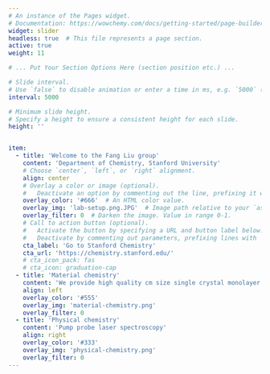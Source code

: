 ```yaml
---
# An instance of the Pages widget.
# Documentation: https://wowchemy.com/docs/getting-started/page-builder/#people
widget: slider
headless: true  # This file represents a page section.
active: true
weight: 11

# ... Put Your Section Options Here (section position etc.) ...

# Slide interval.
# Use `false` to disable animation or enter a time in ms, e.g. `5000` (5s).
interval: 5000

# Minimum slide height.
# Specify a height to ensure a consistent height for each slide.
height: ''


item:
  - title: 'Welcome to the Fang Liu group'
    content: 'Department of Chemistry, Stanford University'
    # Choose `center`, `left`, or `right` alignment.
    align: center
    # Overlay a color or image (optional).
    #   Deactivate an option by commenting out the line, prefixing it with `#`.
    overlay_color: '#666'  # An HTML color value.
    overlay_img: 'lab-setup.png.JPG'  # Image path relative to your `assets/media/` folder
    overlay_filter: 0  # Darken the image. Value in range 0-1.
    # Call to action button (optional).
    #   Activate the button by specifying a URL and button label below.
    #   Deactivate by commenting out parameters, prefixing lines with `#`.
    cta_label: 'Go to Stanford Chemistry'
    cta_url: 'https://chemistry.stanford.edu/'
    # cta_icon_pack: fas
    # cta_icon: graduation-cap
  - title: 'Material chemistry'
    content: 'We provide high quality cm size single crystal monolayer'
    align: left
    overlay_color: '#555'
    overlay_img: 'material-chemistry.png'
    overlay_filter: 0
  - title: 'Physical chemistry'
    content: 'Pump probe laser spectroscopy'
    align: right
    overlay_color: '#333'
    overlay_img: 'physical-chemistry.png'
    overlay_filter: 0
---
```

